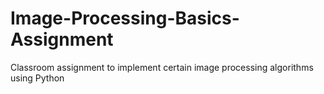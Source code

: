 # Image-Processing-Basics-Assignment
Classroom assignment to implement certain image processing algorithms using Python
